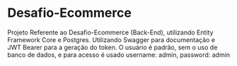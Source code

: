 # Desafio-Ecommerce
Projeto Referente ao Desafio-Ecommerce (Back-End), utilizando Entity Framework Core e Postgres.
Utilizando Swagger para documentação e JWT Bearer para a geração do token.
O usuário é padrão, sem o uso de banco de dados, e para acesso é usado username: admin, password: admin
